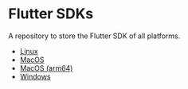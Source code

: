 # Flutter SDKs

A repository to store the Flutter SDK of all platforms.

- [Linux](https://u.pcloud.link/publink/show?code=XZwW9BVZ1T486Kl2H7zVANtB161IaYMJKx6X)
- [MacOS](https://u.pcloud.link/publink/show?code=XZKW9BVZ7F0zcMNAwuFtasG9C1JEVYF6Qfoy)
- [MacOS (arm64)](https://u.pcloud.link/publink/show?code=XZAW9BVZ3mjc5turjzS15E0Qi8zmrjgEpaRV)
- [Windows](https://u.pcloud.link/publink/show?code=XZNW9BVZ1Wo45lI36v4Ln4NrAs31k4xeypbX)
